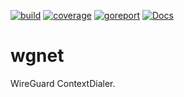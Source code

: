 [![build](https://github.com/linkdata/wgnet/actions/workflows/build.yml/badge.svg)](https://github.com/linkdata/wgnet/actions/workflows/build.yml)
[![coverage](https://coveralls.io/repos/github/linkdata/wgnet/badge.svg?branch=main)](https://coveralls.io/github/linkdata/wgnet?branch=main)
[![goreport](https://goreportcard.com/badge/github.com/linkdata/wgnet)](https://goreportcard.com/report/github.com/linkdata/wgnet)
[![Docs](https://godoc.org/github.com/linkdata/wgnet?status.svg)](https://godoc.org/github.com/linkdata/wgnet)

# wgnet

WireGuard ContextDialer.
